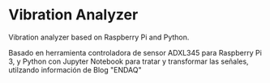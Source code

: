 # Vibration Analyzer
Vibration analyzer based on Raspberry Pi and Python.

Basado en herramienta controladora de sensor ADXL345 para Raspberry Pi 3, y Python con Jupyter Notebook para tratar y transformar las señales, utilzando información de Blog "ENDAQ"
